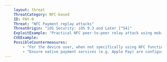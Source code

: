 ```yaml
---
    layout: threat
    ThreatCategory: NFC-based
    ID: PAY-0
    Threat: "NFC Payment replay attacks"
    ThreatOrigin: "iOS Security: iOS 9.3 and Later [^54]"
    ExploitExample: "Practical NFC peer-to-peer relay attack using mobile phones. [^11]"
    CVEExample:
    PossibleCountermeasures:
        - "For the device user, when not specifically using NFC functionality, use device settings to turn off NFC."
        - "Ensure native payment services (e.g. Apple Pay) are configured to require user authentication to complete any contactless payment transaction"
---
```

